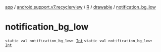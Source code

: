 [app](../../../index.md) / [android.support.v7.recyclerview](../../index.md) / [R](../index.md) / [drawable](index.md) / [notification_bg_low](./notification_bg_low.md)

# notification_bg_low

`static val notification_bg_low: `[`Int`](https://kotlinlang.org/api/latest/jvm/stdlib/kotlin/-int/index.html)
`static val notification_bg_low: `[`Int`](https://kotlinlang.org/api/latest/jvm/stdlib/kotlin/-int/index.html)
